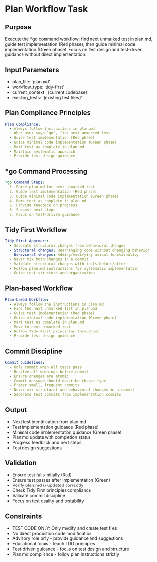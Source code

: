 # Plan Workflow Task

## Purpose

Execute the \*go command workflow: find next unmarked test in plan.md, guide test implementation (Red phase), then guide minimal code implementation (Green phase). Focus on test design and test-driven guidance without direct implementation.

## Input Parameters

- plan_file: 'plan.md'
- workflow_type: 'tidy-first'
- current_context: '{current codebase}'
- existing_tests: '{existing test files}'

## Plan Compliance Principles

```yaml
Plan Compliance:
  - Always follow instructions in plan.md
  - When user says "go", find next unmarked test
  - Guide test implementation (Red phase)
  - Guide minimal code implementation (Green phase)
  - Mark test as complete in plan.md
  - Maintain systematic approach
  - Provide test design guidance
```

## \*go Command Processing

```yaml
*go Command Steps:
  1. Parse plan.md for next unmarked test
  2. Guide test implementation (Red phase)
  3. Guide minimal code implementation (Green phase)
  4. Mark test as complete in plan.md
  5. Provide feedback on progress
  6. Suggest next steps
  7. Focus on test-driven guidance
```

## Tidy First Workflow

```yaml
Tidy First Approach:
  - Separate structural changes from behavioral changes
  - Structural changes: Rearranging code without changing behavior
  - Behavioral changes: Adding/modifying actual functionality
  - Never mix both changes in a commit
  - Validate structural changes with tests before/after
  - Follow plan.md instructions for systematic implementation
  - Guide test structure and organization
```

## Plan-based Workflow

```yaml
Plan-based Workflow:
  - Always follow the instructions in plan.md
  - Find the next unmarked test in plan.md
  - Guide test implementation (Red phase)
  - Guide minimal code implementation (Green phase)
  - Mark test as complete in plan.md
  - Move to next unmarked test
  - Follow Tidy First principles throughout
  - Provide test design guidance
```

## Commit Discipline

```yaml
Commit Guidelines:
  - Only commit when all tests pass
  - Resolve all warnings before commit
  - Ensure changes are atomic
  - Commit message should describe change type
  - Prefer small, frequent commits
  - Never mix structural and behavioral changes in a commit
  - Separate test commits from implementation commits
```

## Output

- Next test identification from plan.md
- Test implementation guidance (Red phase)
- Minimal code implementation guidance (Green phase)
- Plan.md update with completion status
- Progress feedback and next steps
- Test design suggestions

## Validation

- Ensure test fails initially (Red)
- Ensure test passes after implementation (Green)
- Verify plan.md is updated correctly
- Check Tidy First principles compliance
- Validate commit discipline
- Focus on test quality and testability

## Constraints

- TEST CODE ONLY: Only modify and create test files
- No direct production code modification
- Advisory role only - provide guidance and suggestions
- Educational focus - teach TDD principles
- Test-driven guidance - focus on test design and structure
- Plan.md compliance - follow plan instructions strictly
